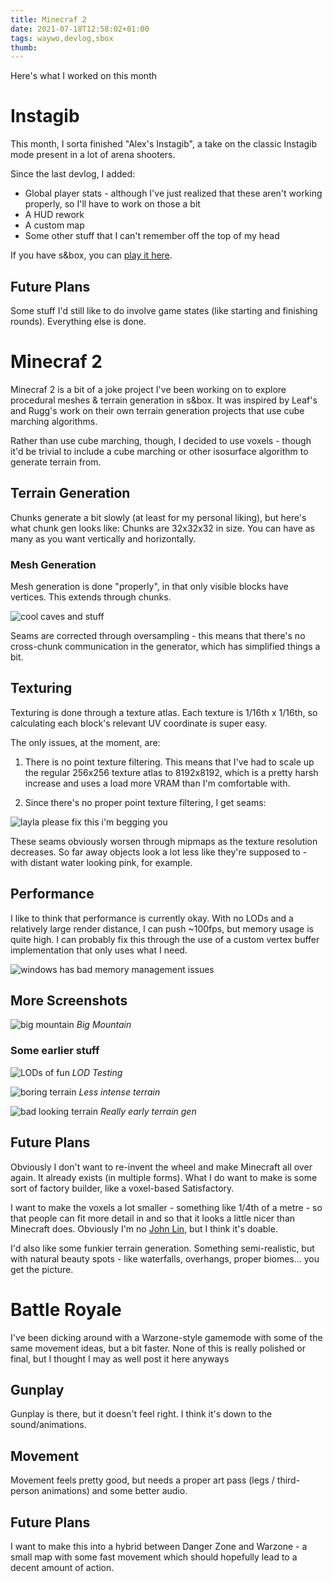```yaml
---
title: Minecraf 2
date: 2021-07-18T12:58:02+01:00
tags: waywo,devlog,sbox
thumb: 
---
```


Here's what I worked on this month

<!--more-->

# Instagib

This month, I sorta finished "Alex's Instagib", a take on the classic Instagib mode present in a lot of arena shooters.

Since the last devlog, I added:

- Global player stats - although I've just realized that these aren't working properly, so I'll have to work on those a bit
- A HUD rework
- A custom map
- Some other stuff that I can't remember off the top of my head

If you have s&box, you can [play it here](https://explorer.sboxed.com/assets/gamemode/alex.instagib).

## Future Plans

Some stuff I'd still like to do involve game states (like starting and finishing rounds). Everything else is done.

# Minecraf 2

Minecraf 2 is a bit of a joke project I've been working on to explore procedural meshes & terrain generation in s&box. It was
inspired by Leaf's and Rugg's work on their own terrain generation projects that use cube marching algorithms.

Rather than use cube marching, though, I decided to use voxels - though it'd be trivial to include a cube marching or other
isosurface algorithm to generate terrain from.

## Terrain Generation

Chunks generate a bit slowly (at least for my personal liking), but here's what chunk gen looks like:
<EmbedVideo src="https://cdn.discordapp.com/attachments/834377561802801152/865947954901024788/slightly_improved.mp4"></EmbedVideo>
Chunks are 32x32x32 in size. You can have as many as you want vertically and horizontally.

### Mesh Generation

Mesh generation is done "properly", in that only visible blocks have vertices. This extends through chunks.

![cool caves and stuff](https://cdn.discordapp.com/attachments/834377561802801152/866003976055029880/unknown.png)

Seams are corrected through oversampling - this means that there's no cross-chunk communication in the generator, which has
simplified things a bit.

## Texturing

Texturing is done through a texture atlas. Each texture is 1/16th x 1/16th, so calculating each block's relevant UV
coordinate is super easy.

The only issues, at the moment, are:

1. There is no point texture filtering. This means that I've had to scale up the regular 256x256 texture atlas to 8192x8192, which is a pretty harsh increase and uses a load more VRAM than I'm comfortable with.

2. Since there's no proper point texture filtering, I get seams:

![layla please fix this i'm begging you](https://cdn.discordapp.com/attachments/834377561802801152/865928471166320660/unknown.png)

These seams obviously worsen through mipmaps as the texture resolution decreases. So far away objects look a lot less like
they're supposed to - with distant water looking pink, for example.

## Performance

I like to think that performance is currently okay. With no LODs and a relatively large render distance, I can push ~100fps,
but memory usage is quite high. I can probably fix this through the use of a custom vertex buffer implementation that only
uses what I need.

![windows has bad memory management issues](https://cdn.discordapp.com/attachments/834377561802801152/866003767559716904/unknown.png)

## More Screenshots

![big mountain](https://cdn.discordapp.com/attachments/834377561802801152/866003418363199538/unknown.png)
*Big Mountain*

### Some earlier stuff

![LODs of fun](https://cdn.discordapp.com/attachments/834377561802801152/865227923548405790/unknown.png)
*LOD Testing*

![boring terrain](https://cdn.discordapp.com/attachments/834377561802801152/865928258808709150/unknown.png)
*Less intense terrain*

![bad looking terrain](https://cdn.discordapp.com/attachments/834377561802801152/865291284964048906/unknown.png)
*Really early terrain gen*

## Future Plans

Obviously I don't want to re-invent the wheel and make Minecraft all over again. It already exists (in multiple forms).
What I do want to make is some sort of factory builder, like a voxel-based Satisfactory.

I want to make the voxels a lot smaller - something like 1/4th of a metre - so that people can fit more detail in and so that
it looks a little nicer than Minecraft does. Obviously I'm no [John Lin](https://www.youtube.com/watch?v=8ptH79R53c0), but I
think it's doable.

I'd also like some funkier terrain generation. Something semi-realistic, but with natural beauty spots - like
waterfalls, overhangs, proper biomes... you get the picture.

# Battle Royale

I've been dicking around with a Warzone-style gamemode with some of the same movement ideas, but a bit faster. None of this
is really polished or final, but I thought I may as well post it here anyways

## Gunplay

Gunplay is there, but it doesn't feel right. I think it's down to the sound/animations.

<EmbedVideo src="https://cdn.discordapp.com/attachments/839155256964284459/866285694905090068/gunplay_first_pass.mp4"></EmbedVideo>

## Movement

Movement feels pretty good, but needs a proper art pass (legs / third-person animations) and some better audio.

<EmbedVideo src="https://cdn.discordapp.com/attachments/839155256964284459/866286489653215242/movement_first_pass.mp4"></EmbedVideo>

## Future Plans

I want to make this into a hybrid between Danger Zone and Warzone - a small map with some fast movement which should
hopefully lead to a decent amount of action.
